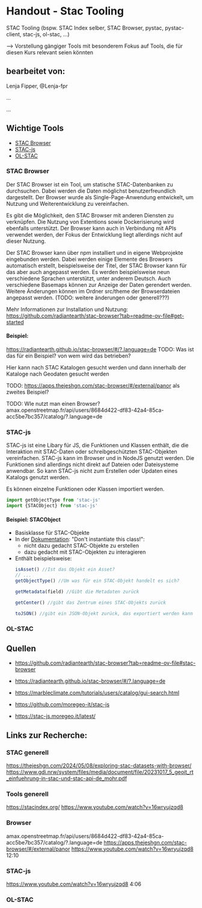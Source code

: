 # Handout - Stac Tooling
STAC Tooling (bspw. STAC Index selber, STAC Browser, pystac, pystac-client, stac-js, ol-stac, …)

--> Vorstellung gängiger Tools mit besonderem Fokus auf Tools, die für diesen Kurs relevant seien könnten

## bearbeitet von:
Lenja Fipper, @Lenja-fpr

...

...

## Wichtige Tools
- [STAC Browser](#stac-browser)
- [STAC-js](#stac-js)
- [OL-STAC](#ol-stac)

### STAC Browser
Der STAC Browser ist ein Tool, um statische STAC-Datenbanken zu durchsuchen. Dabei werden die Daten möglichst benutzerfreundlich dargestellt. Der Browser wurde als Single-Page-Anwendung entwickelt, um Nutzung und Weiterentwicklung zu vereinfachen.

Es gibt die Möglichkeit, den STAC Browser mit anderen Diensten zu verknüpfen. Die Nutzung von Extentions sowie Dockerisierung wird ebenfalls unterstützt. Der Browser kann auch in Verbindung mit APIs verwendet werden, der Fokus der Entwicklung liegt allerdings nicht auf dieser Nutzung. 

Der STAC Browser kann über npm installiert und in eigene Webprojekte eingebunden werden. Dabei werden einige Elemente des Browsers automatisch erstellt, beispielsweise der Titel, der STAC Browser kann für das aber auch angepasst werden.
Es werden beispielsweise neun verschiedene Sprachen unterstützt, unter anderem Deutsch. Auch verschiedene Basemaps können zur Anzeige der Daten gerendert werden. Weitere Änderungen können im Ordner src/theme der Browserdateien angepasst werden. (TODO: weitere änderungen oder generell???)

Mehr Informationen zur Installation und Nutzung: https://github.com/radiantearth/stac-browser?tab=readme-ov-file#get-started

#### Beispiel:
https://radiantearth.github.io/stac-browser/#/?.language=de
TODO: Was ist das für ein Beispiel? von wem wird das betrieben?

Hier kann nach STAC Katalogen gesucht werden und dann innerhalb der Kataloge nach Geodaten gesucht werden

TODO: https://apps.thejeshgn.com/stac-browser/#/external/panor als zweites Beispiel?

TODO: WIe nutzt man einen Browser? 
amax.openstreetmap.fr/api/users/8684d422-df83-42a4-85ca-acc5be7bc357/catalog/?.language=de

### STAC-js
STAC-js ist eine Libary für JS, die Funktionen und Klassen enthält, die die Interaktion mit STAC-Daten oder schreibgeschützten STAC-Objekten vereinfachen. STAC-js kann im Browser und in NodeJS genutzt werden. Die Funktionen sind allerdings nicht direkt auf Dateien oder Dateisysteme anwendbar. So kann STAC-js nicht zum Erstellen oder Updaten eines Katalogs genutzt werden. 

Es können einzelne Funktionen oder Klassen importiert werden.
```js
import getObjectType from 'stac-js'
import {STACObject} from 'stac-js'
```

#### Beispiel: STACObject
- Basisklasse für STAC-Objekte
- In der [Dokumentation](https://stac-js.moregeo.it/latest/#stacobject): "Don't instantiate this class!":
  - nicht dazu gedacht STAC-Objekte zu erstellen
  - dazu gedacht mit STAC-Objekten zu interagieren
- Enthält beispielsweise:
  ```js
  isAsset() //Ist das Objekt ein Asset?
  // ...
  getObjectType() //Um was für ein STAC-Objekt handelt es sich?

  getMetadata(field) //Gibt die Metadaten zurück

  getCenter() //gibt das Zentrum eines STAC-Objekts zurück

  toJSON() //gibt ein JSON-Objekt zurück, das exportiert werden kann
  ```

### OL-STAC

## Quellen
- https://github.com/radiantearth/stac-browser?tab=readme-ov-file#stac-browser
- https://radiantearth.github.io/stac-browser/#/?.language=de
- https://marbleclimate.com/tutorials/users/catalog/gui-search.html

- https://github.com/moregeo-it/stac-js
- https://stac-js.moregeo.it/latest/

## Links zur Recherche:

### STAC generell
https://thejeshgn.com/2024/05/08/exploring-stac-datasets-with-browser/
https://www.gdi.nrw/system/files/media/document/file/20231017_5_geoit_rt_einfuehrung-in-stac-und-stac-api-de_mohr.pdf

### Tools generell
https://stacindex.org/
https://www.youtube.com/watch?v=16wryujzqd8

### Browser
amax.openstreetmap.fr/api/users/8684d422-df83-42a4-85ca-acc5be7bc357/catalog/?.language=de
https://apps.thejeshgn.com/stac-browser/#/external/panor
https://www.youtube.com/watch?v=16wryujzqd8 12:10

### STAC-js
https://www.youtube.com/watch?v=16wryujzqd8 4:06

### OL-STAC
